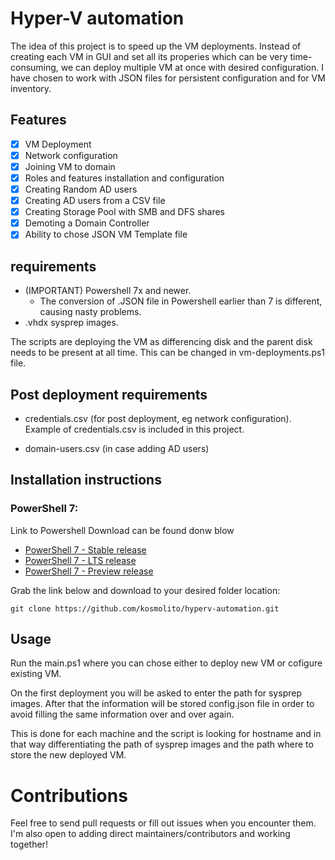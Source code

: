 # Hyper-V automation
The idea of this project is to speed up the VM deployments. Instead of creating each VM in GUI and set all its properies which can be very time-consuming, we can deploy multiple VM at once with desired configuration. I have chosen to work with JSON files for persistent configuration and for VM inventory.

## Features

- [x] VM Deployment
- [x] Network configuration
- [x] Joining VM to domain
- [x] Roles and features installation and configuration
- [x] Creating Random AD users
- [x] Creating AD users from a CSV file
- [x] Creating Storage Pool with SMB and DFS shares
- [x] Demoting a Domain Controller
- [x] Ability to chose JSON VM Template file

## requirements

*   (IMPORTANT) Powershell 7x and newer.
    * The conversion of .JSON file in Powershell earlier than 7 is different, causing nasty problems.
* .vhdx sysprep images.

The scripts are deploying the VM as differencing disk and the parent disk needs to be present at all time. This can be changed in vm-deployments.ps1 file.

## Post deployment requirements

* credentials.csv (for post deployment, eg network configuration).
Example of credentials.csv is included in this project.

* domain-users.csv (in case adding AD users)

## Installation instructions

### PowerShell 7:
Link to Powershell Download can be found donw blow 
* [PowerShell 7 - Stable release](https://aka.ms/powershell-release?tag=stable)
* [PowerShell 7 - LTS release](https://aka.ms/powershell-release?tag=lts)
* [PowerShell 7 - Preview release](https://aka.ms/powershell-release?tag=preview)

Grab the link below and download to your desired folder location:

    git clone https://github.com/kosmolito/hyperv-automation.git

## Usage

Run the main.ps1 where you can chose either to deploy new VM or cofigure existing VM. 

On the first deployment you will be asked to enter the path for sysprep images. After that the information will be stored config.json file in order to avoid filling the same information over and over again.

This is done for each machine and the script is looking for hostname and in that way differentiating the path of sysprep images and the path where to store the new deployed VM.

# Contributions

Feel free to send pull requests or fill out issues when you encounter them. I'm also open to adding direct maintainers/contributors and working together!